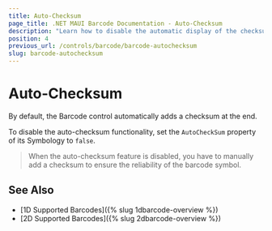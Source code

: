 ```yaml
---
title: Auto-Checksum
page_title: .NET MAUI Barcode Documentation - Auto-Checksum
description: "Learn how to disable the automatic display of the checksum at the end of the Telerik UI for .NET MAUI Barcode."
position: 4
previous_url: /controls/barcode/barcode-autochecksum
slug: barcode-autochecksum
---
```


# Auto-Checksum

By default, the Barcode control automatically adds a checksum at the end.

To disable the auto-checksum functionality, set the `AutoCheckSum` property of its Symbology to `false`.  

>When the auto-checksum feature is disabled, you have to manually add a checksum to ensure the reliability of the barcode symbol.

## See Also

- [1D Supported Barcodes]({% slug 1dbarcode-overview %})
- [2D Supported Barcodes]({% slug 2dbarcode-overview %})
